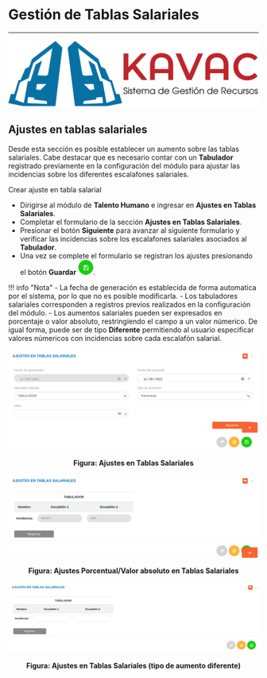 # Gestión de Tablas Salariales
******************************

![Screenshot](img/logokavac.png#imagen)

## Ajustes en tablas salariales

Desde esta sección es posible establecer un aumento sobre las tablas salariales.  Cabe destacar que es necesario contar con un **Tabulador** registrado previamente en la configuración del módulo para ajustar las incidencias sobre los diferentes escalafones salariales.

Crear ajuste en tabla salarial

-	Dirigirse al módulo de **Talento Humano** e ingresar en **Ajustes en Tablas Salariales**.
-	Completar el formulario de la sección **Ajustes en Tablas Salariales**.
-	Presionar el botón **Siguiente** para avanzar al siguiente formulario y verificar las incidencias sobre los escalafones salariales asociados al **Tabulador**.
-	Una vez se complete el formulario se registran los ajustes presionando el botón **Guardar** ![Screenshot](img/save.png#imagen).   


!!! info "Nota"
	-	La fecha de generación es establecida de forma automatica por el sistema, por lo que no es posible modificarla.
	-	Los tabuladores salariales corresponden a registros previos realizados en la configuración del módulo.
	-	Los aumentos salariales pueden ser expresados en porcentaje o valor absoluto, restringiendo el campo a un valor númerico. De igual forma, puede ser de tipo **Diferente** permitiendo al usuario especificar valores númericos con incidencias sobre cada escalafón salarial. 

![Screenshot](img/image43.png)<div style="text-align: center;font-weight: bold">Figura: Ajustes en Tablas Salariales</div>

![Screenshot](img/image42.png)<div style="text-align: center;font-weight: bold">Figura: Ajustes Porcentual/Valor absoluto en Tablas Salariales</div>

![Screenshot](img/image44.png)<div style="text-align: center;font-weight: bold">Figura: Ajustes en Tablas Salariales (tipo de aumento diferente)</div> 

















   